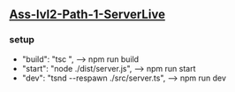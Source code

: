 ## [Ass-lvl2-Path-1-ServerLive](https://assignment-5-ph-lvl2-server.vercel.app/)

### setup

- "build": "tsc ", --> npm run build
- "start": "node ./dist/server.js", --> npm run start
- "dev": "tsnd --respawn ./src/server.ts", --> npm run dev
